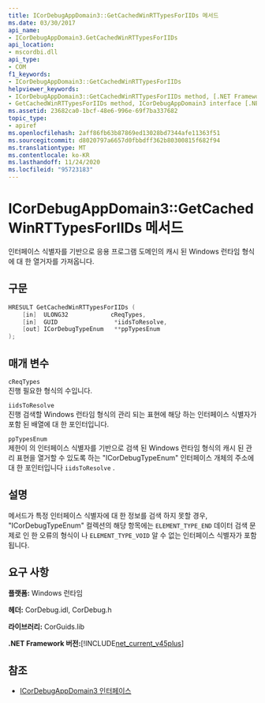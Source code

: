 ```yaml
---
title: ICorDebugAppDomain3::GetCachedWinRTTypesForIIDs 메서드
ms.date: 03/30/2017
api_name:
- ICorDebugAppDomain3.GetCachedWinRTTypesForIIDs
api_location:
- mscordbi.dll
api_type:
- COM
f1_keywords:
- ICorDebugAppDomain3::GetCachedWinRTTypesForIIDs
helpviewer_keywords:
- ICorDebugAppDomain3::GetCachedWinRTTypesForIIDs method, [.NET Framework debugging]
- GetCachedWinRTTypesForIIDs method, ICorDebugAppDomain3 interface [.NET Framework debugging]
ms.assetid: 23682ca0-1bcf-48e6-996e-69f7ba337682
topic_type:
- apiref
ms.openlocfilehash: 2aff86fb63b87869ed13028bd7344afe11363f51
ms.sourcegitcommit: d8020797a6657d0fbbdff362b80300815f682f94
ms.translationtype: MT
ms.contentlocale: ko-KR
ms.lasthandoff: 11/24/2020
ms.locfileid: "95723183"
---
```

# <a name="icordebugappdomain3getcachedwinrttypesforiids-method"></a>ICorDebugAppDomain3::GetCachedWinRTTypesForIIDs 메서드

인터페이스 식별자를 기반으로 응용 프로그램 도메인의 캐시 된 Windows 런타임 형식에 대 한 열거자를 가져옵니다.  
  
## <a name="syntax"></a>구문  
  
```cpp  
HRESULT GetCachedWinRTTypesForIIDs (
    [in]  ULONG32            cReqTypes,  
    [in]  GUID                *iidsToResolve,  
    [out] ICorDebugTypeEnum   **ppTypesEnum  
);  
```  
  
## <a name="parameters"></a>매개 변수  

 `cReqTypes`  
 진행 필요한 형식의 수입니다.  
  
 `iidsToResolve`  
 진행 검색할 Windows 런타임 형식의 관리 되는 표현에 해당 하는 인터페이스 식별자가 포함 된 배열에 대 한 포인터입니다.  
  
 `ppTypesEnum`  
 제한이 의 인터페이스 식별자를 기반으로 검색 된 Windows 런타임 형식의 캐시 된 관리 표현을 열거할 수 있도록 하는 "ICorDebugTypeEnum" 인터페이스 개체의 주소에 대 한 포인터입니다 `iidsToResolve` .  
  
## <a name="remarks"></a>설명  

 메서드가 특정 인터페이스 식별자에 대 한 정보를 검색 하지 못할 경우, "ICorDebugTypeEnum" 컬렉션의 해당 항목에는 `ELEMENT_TYPE_END` 데이터 검색 문제로 인 한 오류의 형식이 나 `ELEMENT_TYPE_VOID` 알 수 없는 인터페이스 식별자가 포함 됩니다.  
  
## <a name="requirements"></a>요구 사항  

 **플랫폼:** Windows 런타임  
  
 **헤더:** CorDebug.idl, CorDebug.h  
  
 **라이브러리:** CorGuids.lib  
  
 **.NET Framework 버전:**[!INCLUDE[net_current_v45plus](../../../../includes/net-current-v45plus-md.md)]  
  
## <a name="see-also"></a>참조

- [ICorDebugAppDomain3 인터페이스](icordebugappdomain3-interface.md)
